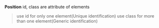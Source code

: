 **Position**
id, class are attribute of elements

> use id for only one element(Unique identification)
> use class for more than one element(Generic identification)